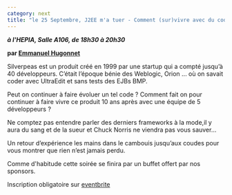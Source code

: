 ```yaml
---
category: next
title: "le 25 Septembre, J2EE m'a tuer - Comment (sur)vivre avec du code legacy"
---
```


***à l'HEPIA, Salle A106, de 18h30 à 20h30***

**par [Emmanuel Hugonnet](/jug/speakers.html?key=emmanuelhugonnet)**

Silverpeas est un produit créé en 1999 par une startup qui a compté jusqu’à 40 développeurs. 
C’était l’époque bénie des Weblogic, Orion ... où on savait coder avec UltraEdit et sans tests des EJBs BMP. 

Peut on continuer à faire évoluer un tel code ? Comment fait on pour continuer à faire vivre ce produit 10 ans après avec une équipe de 5 développeurs ? 

Ne comptez pas entendre parler des derniers frameworks à la mode,il y aura du sang et de la sueur et Chuck Norris ne viendra pas vous sauver...

Un retour d’expérience les mains dans le cambouis jusqu’aux coudes pour vous montrer que rien n’est jamais perdu.

Comme d'habitude cette soirée se finira par un buffet offert par nos sponsors.

Inscription obligatoire sur [eventbrite](http://www.eventbrite.com/event/4388584374)
